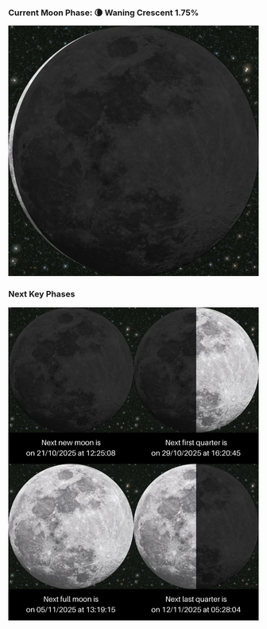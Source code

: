 ### Current Moon Phase: 🌘 Waning Crescent 1.75%
![Moon Phase](moonphase.png)
### Next Key Phases
![Gallery](gallery.png)